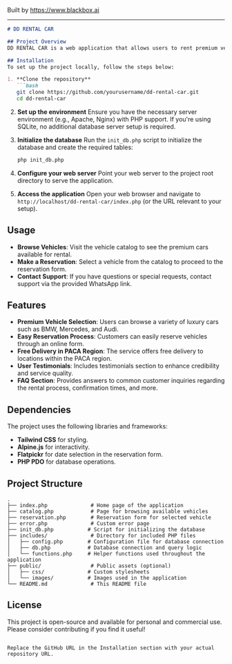 
Built by https://www.blackbox.ai

---

```markdown
# DD RENTAL CAR

## Project Overview
DD RENTAL CAR is a web application that allows users to rent premium vehicles in Marseille and the surrounding PACA region. The application provides a simple and efficient platform to browse available vehicles, make reservations, and deliver vehicles right to the customer's doorstep.

## Installation
To set up the project locally, follow the steps below:

1. **Clone the repository**
   ```bash
   git clone https://github.com/yourusername/dd-rental-car.git
   cd dd-rental-car
   ```

2. **Set up the environment**
   Ensure you have the necessary server environment (e.g., Apache, Nginx) with PHP support. If you're using SQLite, no additional database server setup is required.

3. **Initialize the database**
   Run the `init_db.php` script to initialize the database and create the required tables:
   ```bash
   php init_db.php
   ```

4. **Configure your web server**
   Point your web server to the project root directory to serve the application.

5. **Access the application**
   Open your web browser and navigate to `http://localhost/dd-rental-car/index.php` (or the URL relevant to your setup).

## Usage
- **Browse Vehicles**: Visit the vehicle catalog to see the premium cars available for rental.
- **Make a Reservation**: Select a vehicle from the catalog to proceed to the reservation form.
- **Contact Support**: If you have questions or special requests, contact support via the provided WhatsApp link.

## Features
- **Premium Vehicle Selection**: Users can browse a variety of luxury cars such as BMW, Mercedes, and Audi.
- **Easy Reservation Process**: Customers can easily reserve vehicles through an online form.
- **Free Delivery in PACA Region**: The service offers free delivery to locations within the PACA region.
- **User Testimonials**: Includes testimonials section to enhance credibility and service quality.
- **FAQ Section**: Provides answers to common customer inquiries regarding the rental process, confirmation times, and more.

## Dependencies
The project uses the following libraries and frameworks:
- **Tailwind CSS** for styling.
- **Alpine.js** for interactivity.
- **Flatpickr** for date selection in the reservation form.
- **PHP PDO** for database operations.

## Project Structure
```
.
├── index.php              # Home page of the application
├── catalog.php            # Page for browsing available vehicles
├── reservation.php        # Reservation form for selected vehicle
├── error.php              # Custom error page
├── init_db.php           # Script for initializing the database
├── includes/              # Directory for included PHP files
│   ├── config.php        # Configuration file for database connection
│   ├── db.php            # Database connection and query logic
│   └── functions.php     # Helper functions used throughout the application
├── public/                # Public assets (optional)
│   ├── css/              # Custom stylesheets
│   └── images/           # Images used in the application
└── README.md              # This README file
```

## License
This project is open-source and available for personal and commercial use. Please consider contributing if you find it useful!
```

Replace the GitHub URL in the Installation section with your actual repository URL.